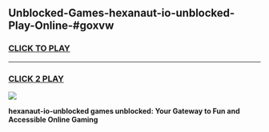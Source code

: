 
## Unblocked-Games-hexanaut-io-unblocked-Play-Online-#goxvw
<h3>
<a href="https://premium.freeplayer.one?title=hexanaut-io-unblocked&ref=24F">CLICK TO PLAY</a></h3>
<hr>

<h3>
<a href="https://premium.freeplayer.one?title=hexanaut-io-unblocked&ref=24F">CLICK 2 PLAY</a>
  
</h3>

<a href="https://premium.freeplayer.one?title=hexanaut-io-unblocked&ref=24F/"><img src="https://clearcache.store/games.png"></a>


**hexanaut-io-unblocked games unblocked: Your Gateway to Fun and Accessible Online Gaming**
